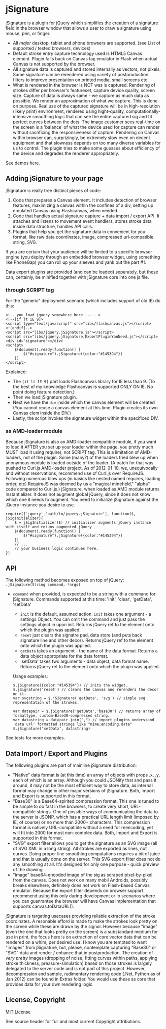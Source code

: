 # jSignature

jSignature is a plugin for jQuery which simplifies the creation of a signature field in the browser window that allows a user to draw a signature using mouse, pen, or finger. 

*   All *major* desktop, tablet and phone browsers are supported. (see List of supported / tested browsers, devices)
*   Default stroke entry capture technology used is HTML5 Canvas element. Plugin falls back on Canvas tag emulator in Flash when actual Canvas is not supported by the browser. 
*   All signature data is captured and stored internally as vectors, not pixels. Same signature can be rerendered using variety of postproduction filters to improve presentation on printed media, small screens etc.
*   What is rendered in the browser is NOT was is captured. Rendering of strokes differ per browser's featureset, capture device quality, screen size. Capture of data is always same - we capture as much data as possible. We render an approximation of what we capture. This is done on purpose. Real use of the captured signature will be in high-resolution (likely print) environment, rendered using hight-quality, computationally-intensive smoothing logic that can see the entire captured sig and fit perfect curves between the dots. The image customer sees real-time on the screen is a 'balance' of what the device used for capture can render without sacrificing the responsiveness of capture. Rendering on Canvas within browser can, surprizingly, be extremely slow even on decent equipment and that slowness depends on too many diverse variables for us to control. The plugin tries to make some guesses about efficiency of the device and degrades the renderer appropriately.


See demos here.

## Adding jSignature to your page

jSignature is really tree distinct pieces of code:

1.  Code that prepares a Canvas element.
    It includes detection of browser features, maximizing a canvas within the confines of a div, setting up emulated Canvas using Flashcanvas, when needed.
2.  Code that handles actual signature capture + data import / export API.
    It attaches and listens to movement event handlers, stores stroke data inside data structure, handles API calls.
3.  Plugins that help you get the signature data in convenient for you format, like raw data coordinates, image, compressed url-compatible string, SVG.

If you are certain that your audience will be limited to a specific browser engine (you deploy through an embedded browser widget, using something like PhoneGap) you can roll up your sleeves and yank out the part #1.

Data export plugins are provided (and can be loaded) separately, but these can, certainly, be minified together with jSignature core into one js file.

### through SCRIPT tag

For the "generic" deployment scenario (which includes support of old IE) do this:

    <!-- you load jquery somewhere here ... -->
    <!--[if lt IE 9]>
    <script type="text/javascript" src="libs/flashcanvas.js"></script>
    <![endif]-->
    <script src="libs/jquery.jSignature.js"></script>
    <script src="libs/jquery.jSignature,ExportPluginYouNeed.js"></script>
    <div id="signature"></div>
    <script>
        $(document).ready(function() {
            $("#signature").jSignature({color:"#145394"})
        })
    </script>


Explained:
    
*   The `[if lt IE 9]` part loads Flashcanvas library for IE less than 9. (To the best of my knowledge Flashcanvas is supported ONLY ON IE. No point doing feature detection.)
*   Then we load jSignature plugin.
*   Next we have the `div` inside which the canvas element will be created (You cannot reuse a canvas element at this time. Plugin creates its own Canvas elem inside the DIV.)
*   Lastly, the script invokes the signature widget within the specificed DIV.
    
    
### as AMD-loader module

Because jSignature is also an AMD-loader compatible module, if you want to load it AFTER you set up your loader within the page, you pretty much MUST load it using require(, not SCRIPT tag. This is a limitation of AMD-loaders, not of the plugin. Some (many?) of the loaders tried blew up when anonymous module is loaded outside of the loader. (A patch for that was pushed to Curl.js AMD-loader project. As of 2012-01-10, we, unequivocally and without reservations, recommend use of Curl.js over RequireJS. Following numerous blow ups (in basics  like nested named requires, loading order, etc) RequireJS was deemed by us a "magical minefield," "alpha" code compared to Curl,js.)
jSignature, when loaded as AMD module returns Instantializer. It does not augment global jQuery, since it does not know which one it needs to augment. You need to initialize jSignature against the jQuery instance you desire to use.

    require(['jquery','path/to/jquery.jSignature'], function($, jSigInitializer){
        $ = jSigInitializer($) // initializer augments jQuery instance with itself and retuns augmented jQuery
        $(document).ready(function() {
            $("#signature").jSignature({color:"#145394"})
        })
        // ...
        // your business logic continues here.
    })


## API

The following method becomes exposed on top of jQuery: `.jSignature(String command, *args)`

*   `command` when provided, is expected to be a string with a command for jSignature. Commands supported at this time: 'init', 'clear', 'getData', 'setData'
    *   `init` is the default, assumed action. `init` takes one argument - a settings Object. You can omit the command and just pass the settings object in upon init. Returns jQuery ref to the element onto which the plugin was applied.
    *   `reset` just clears the signatre pad, data store (and puts back signature line and other decor). Returns jQuery ref to the element onto which the plugin was applied.
    *   `getData` takes an argument - the name of the data format. Returns a data object appropriate for the data format.
    *   'setData' takes two arguments - data object, data format name. Returns jQuery ref to the element onto which the plugin was applied.

    Usage examples:

        $.jSignature({color:"#145394"}) // inits the widget.
        $.jSignature('reset') // clears the canvas and rerenders the decor on it.
        var svgstring = $.jSignature('getData', 'svg') // simple svg representation of the strokes.
        
        var datapair = $.jSignature('getData','base30') // returns array of formattype, custom-Base30-compressed string.
        var datastring = datapair.join(",") // import plugins understand 'data url' formatted strings like "mime;encoding,data"
        $.jSignature('setData', datastring) 


See tests for more examples.

## Data Import / Export and Plugins

The following plugins are part of mainline jSignature distribution:

*   "Native" data format is (at this time) an array of objects with props .x, .y, each of which is an array.
    Although you could JSONify that and pass it around, it may not be the most efficient way to store data, as internal format may change in other major versions of jSignature. Both, Import and Export is supported in this format.
*   "Base30" is a Base64-spirited compression format. This one is tuned to be simple to do fast in the browsers, to create very short, URL-compatible strings. One of possible ways of communicating the data to the server is JSONP, which has a practical URL length limit (imposed by IE, of course) or no more than 2000+ characters. This compression format is natively URL-compatible without a need for reencoding, yet will fit into 2000 for most non-complex data. Both, Import and Export is supported in this format.
*   "SVG" export filter allows you to get the signature as an SVG image (all of SVG XML in a long string). All strokes are exported as lines, not curves. Doing proper line smoothing computations requires a bit of juice and that is usually done on the server. This SVG export filter does not do any smoothing at all. It's designed for only one purpose - quick preview of the drawing.
*   "image" base64-encoded image of the sig as scraped pixel-by-pixel from the canvas. Does not work on many mobil Androids, possibly breaks elsewhere, definitely does not work on Flash-based Canvas emulator. Because the export filter depends on browser support recommend using this only during development or in scenarios where you can guanrantee the browser will have Canvas implementation that supports canvas.toDataURL().

jSignature is targeting usecases providing reliable extraction of the stroke coordinates. A resonable efford is made to make the strokes look pretty on the screen while these are drawn by the signor. However because "image" (even the one that looks pretty on the screen) is a substandard medium for use in print, the focus here is on extraction of core vector data that can be rendered on a whim, per desired use. 
I know you are tempted to want "images" from jSignature, but, please, contemplate capturing "Base30" or "SVG" data and render / enhance that in postproduction.
The creation of *very pretty* images (dropping of noise, fitting curves within paths, applying stroke thickness, preasure-simulation) based on those strokes is largely delegated to the server code and is not part of this project. However, decompression and sample, rudimentary rendering code (.Net, Python as of Jan 2012) can be found in Extras folder. You would use these as core that provides data for your own rendering logic.

## License, Copyright

[MIT License](http:www.opensource.org/licenses/mit-license.php)

See source header for full and most current Copyright attributions.
